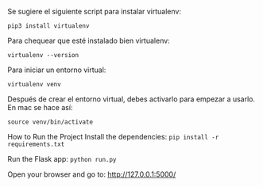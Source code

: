 Se sugiere el siguiente script para instalar virtualenv:

`pip3 install virtualenv`

Para chequear que esté instalado bien virtualenv:

`virtualenv --version`

Para iniciar un entorno virtual:

`virtualenv venv`

Después de crear el entorno virtual, debes activarlo para empezar a usarlo. En mac se hace así:

`source venv/bin/activate`


How to Run the Project
Install the dependencies:
`pip install -r requirements.txt`

Run the Flask app:
`python run.py`

Open your browser and go to:
http://127.0.0.1:5000/
